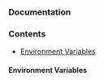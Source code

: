 ### Documentation

### Contents

* [Environment Variables](#environment-variables)

#### Environment Variables